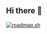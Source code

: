 ## Hi there 👋
<a href="https://roadmap.sh"><img src="https://roadmap.sh/card/wide/67fe67b76057cdb1a2d5f46a?variant=dark" alt="roadmap.sh"/></a>

